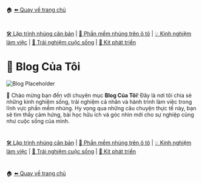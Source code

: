 🏠 [⬅️ Quay về trang chủ](/homepage.md)
#
[🛠️ Lập trình nhúng căn bản](/embedded/embedded.md) | [🚗 Phần mềm nhúng trên ô tô](/automotive/automotive.md) | [💡 Kinh nghiệm làm việc](/blogs/blogs.md) | [🌱 Trải nghiệm cuộc sống](/blogs/blogs.md) | [🔌 Kit phát triển](/kits/kits.md)
#
# 📝 Blog Của Tôi

![Blog Placeholder](../assets/blog-placeholder.png) <!-- Ảnh minh họa chủ đề blog/trải nghiệm cuộc sống -->

👋 Chào mừng bạn đến với chuyên mục **Blog Của Tôi**! Đây là nơi tôi chia sẻ những kinh nghiệm sống, trải nghiệm cá nhân và hành trình làm việc trong lĩnh vực phần mềm nhúng. Hy vọng qua những câu chuyện thực tế này, bạn sẽ tìm thấy cảm hứng, bài học hữu ích và góc nhìn mới cho sự nghiệp cũng như cuộc sống của mình.

#
[🛠️ Lập trình nhúng căn bản](/embedded/embedded.md) | [🚗 Phần mềm nhúng trên ô tô](/automotive/automotive.md) | [💡 Kinh nghiệm làm việc](/blogs/blogs.md) | [🌱 Trải nghiệm cuộc sống](/blogs/blogs.md) | [🔌 Kit phát triển](/kits/kits.md)
#
🏠 [⬅️ Quay về trang chủ](/homepage.md)
#